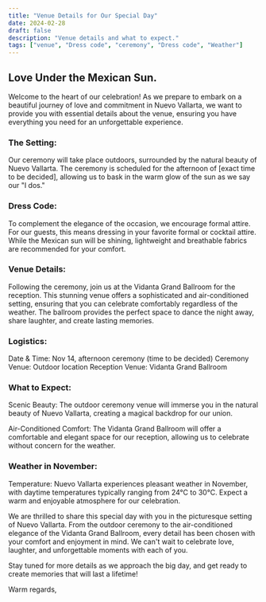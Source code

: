 ```yaml
---
title: "Venue Details for Our Special Day"
date: 2024-02-28
draft: false
description: "Venue details and what to expect."
tags: ["venue", "Dress code", "ceremony", "Dress code", "Weather"]
---
```


## Love Under the Mexican Sun.

Welcome to the heart of our celebration! As we prepare to embark on a beautiful journey of love
and commitment in Nuevo Vallarta, we want to provide you with essential details about the venue,
ensuring you have everything you need for an unforgettable experience.

### The Setting:
Our ceremony will take place outdoors, surrounded by the natural beauty of Nuevo Vallarta. The ceremony is scheduled for the afternoon of [exact time to be decided], allowing us to bask in the warm glow of the sun as we say our "I dos."

### Dress Code:
To complement the elegance of the occasion, we encourage formal attire. For our guests, this means dressing in your favorite formal or cocktail attire. While the Mexican sun will be shining, lightweight and breathable fabrics are recommended for your comfort.

### Venue Details:
Following the ceremony, join us at the Vidanta Grand Ballroom for the reception. This stunning venue offers a sophisticated and air-conditioned setting, ensuring that you can celebrate comfortably regardless of the weather. The ballroom provides the perfect space to dance the night away, share laughter, and create lasting memories.

### Logistics:

Date & Time: Nov 14, afternoon ceremony (time to be decided)
Ceremony Venue: Outdoor location
Reception Venue: Vidanta Grand Ballroom

### What to Expect:

Scenic Beauty: The outdoor ceremony venue will immerse you in the natural beauty of Nuevo Vallarta, creating a magical backdrop for our union.

Air-Conditioned Comfort: The Vidanta Grand Ballroom will offer a comfortable and elegant space for our reception, allowing us to celebrate without concern for the weather.

### Weather in November:
Temperature: Nuevo Vallarta experiences pleasant weather in November, with daytime temperatures typically ranging from 24°C to 30°C. Expect a warm and enjoyable atmosphere for our celebration.

We are thrilled to share this special day with you in the picturesque setting of Nuevo Vallarta. From the outdoor ceremony to the air-conditioned elegance of the Vidanta Grand Ballroom, every detail has been chosen with your comfort and enjoyment in mind. We can't wait to celebrate love, laughter, and unforgettable moments with each of you.

Stay tuned for more details as we approach the big day, and get ready to create memories that will last a lifetime!

Warm regards,
